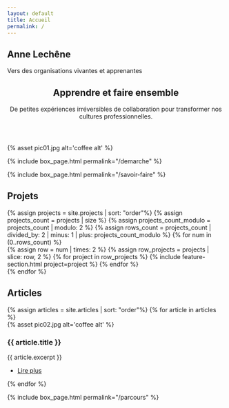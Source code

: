 ```yaml
---
layout: default
title: Accueil
permalink: /
---
```



<section id="banner">
  <h2>Anne Lechêne</h2>
  <p>Vers des organisations vivantes et apprenantes</p>
</section>

<!-- Main -->
<section id="main" class="container">
  <!-- En-tête -->
  <section class="box special">
    <header class="major">
      <h2>Apprendre et faire ensemble</h2>
      <p>De petites expériences irréversibles de collaboration pour transformer nos cultures professionnelles.</p>
    </header>
    <span class="image featured">
    {% asset pic01.jpg alt='coffee alt' %}
    </span>
  </section>


  <!-- Section démarche -->
  {% include box_page.html permalink="/demarche" %}

  <!-- Section savoir-faire -->
  {% include box_page.html permalink="/savoir-faire" %}

  <!-- Section projets -->
  <section class="box special features projects-box">
    <h2>Projets</h2>
  {% assign projects = site.projects | sort: "order"%}
  {% assign projects_count = projects | size %}
  {% assign projects_count_modulo = projects_count | modulo: 2 %}
  {% assign rows_count = projects_count | divided_by: 2 | minus: 1 | plus: projects_count_modulo %}
  {% for num in (0..rows_count) %}
    <div class="features-row">
    {% assign row = num | times: 2 %}
    {% assign row_projects = projects | slice: row, 2 %}
    {% for project in row_projects %}
      {% include feature-section.html project=project %}
    {% endfor %}
    </div>
  {% endfor %}
  </section>

  <!-- Section articles -->
  <h2>Articles</h2>
  <div class="row">
    {% assign articles = site.articles | sort: "order"%}
    {% for article in articles %}
      <div class="col-6 col-12-narrower">
        <section class="box special">
          <span class="image featured">{% asset pic02.jpg alt='coffee alt' %}</span>
          <h3>{{ article.title }}</h3>
          <p>{{ article.excerpt }}</p>
          <ul class="actions special">
            <li><a href="{{article.url}}" class="button alt">Lire plus</a></li>
          </ul>
        </section>
      </div>
    {% endfor %}
  </div>

<!-- Section parcours -->
{% include box_page.html permalink="/parcours" %}



</section>